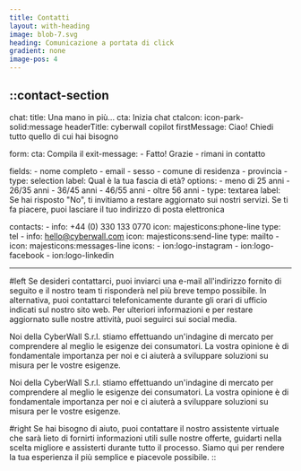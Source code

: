 ```yaml
---
title: Contatti
layout: with-heading
image: blob-7.svg
heading: Comunicazione a portata di click
gradient: none
image-pos: 4
---
```


::contact-section
---
chat:
  title: Una mano in più...
  cta: Inizia chat
  ctaIcon: icon-park-solid:message
  headerTitle: cyberwall copilot
  firstMessage: Ciao! Chiedi tutto quello di cui hai bisogno

form:
  cta: Compila il
  exit-message: 
    - Fatto! Grazie
    - rimani in contatto

  fields:
    - nome completo
    - email
    - sesso
    - comune di residenza
    - provincia
    - type: selection
      label: Qual è la tua fascia di età?
      options:
        - meno di 25 anni
        - 26/35 anni
        - 36/45 anni
        - 46/55 anni
        - oltre 56 anni
    - type: textarea
      label: Se hai risposto "No", ti invitiamo a restare aggiornato sui nostri servizi. Se ti fa piacere, puoi lasciare il tuo indirizzo di posta elettronica
  
  contacts:
    - info: +44 (0) 330 133 0770
      icon: majesticons:phone-line
      type: tel
    - info: hello@cyberwall.com
      icon: majesticons:send-line
      type: mailto
    - icon: majesticons:messages-line
      icons:
        - ion:logo-instagram
        - ion:logo-facebook
        - ion:logo-linkedin

---
#left
Se desideri contattarci, puoi inviarci una e-mail all'indirizzo fornito di seguito e il nostro team ti risponderà nel più breve tempo possibile. In alternativa, puoi contattarci telefonicamente durante gli orari di ufficio indicati sul nostro sito web. Per ulteriori informazioni e per restare aggiornato sulle nostre attività, puoi seguirci sui social media.

Noi della CyberWall S.r.l. stiamo effettuando un'indagine di mercato per comprendere al meglio le esigenze dei consumatori. La vostra opinione è di fondamentale importanza per noi e ci aiuterà a sviluppare soluzioni su misura per le vostre esigenze.

Noi della CyberWall S.r.l. stiamo effettuando un'indagine di mercato per comprendere al meglio le esigenze dei consumatori. La vostra opinione è di fondamentale importanza per noi e ci aiuterà a sviluppare soluzioni su misura per le vostre esigenze.

#right
Se hai bisogno di aiuto, puoi contattare il nostro assistente virtuale che sarà lieto di fornirti informazioni utili sulle nostre offerte, guidarti nella scelta migliore e assisterti durante tutto il processo. Siamo qui per rendere la tua esperienza il più semplice e piacevole possibile.
::